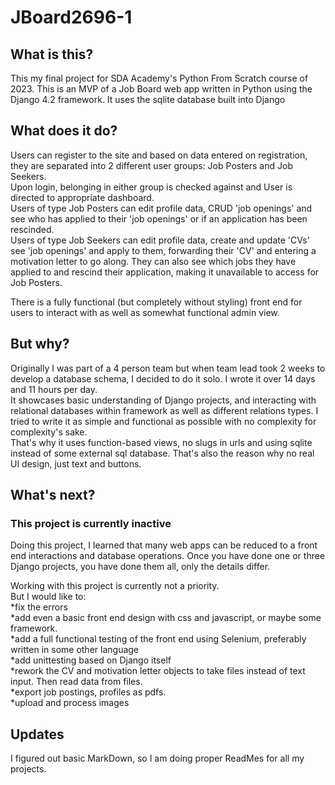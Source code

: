 # JBoard2696-1

## What is this?
This my final project for SDA Academy's Python From Scratch course of 2023.
This is an MVP of a Job Board web app written in Python using the Django 4.2 framework.
It uses the sqlite database built into Django

## What does it do?
Users can register to the site and based on data entered on registration, they are separated
into 2 different user groups: Job Posters and Job Seekers.  
Upon login, belonging in either group is checked against and User is directed to appropriate dashboard.  
Users of type Job Posters can edit profile data, CRUD 'job openings' and see who has applied to
their 'job openings' or if an application has been rescinded.  
Users of type Job Seekers can edit profile data, create and update 'CVs' see 'job openings' and apply to them, forwarding their 'CV' and entering a motivation letter to go along. They can also see which jobs they have applied to and rescind their application, making it unavailable to access for Job Posters. 

There is a fully functional (but completely without styling) front end for users to interact with as well as somewhat functional admin view.

## But why?
Originally I was part of a 4 person team but when team lead took 2 weeks to develop a database schema, I decided to do it solo. I wrote it over 14 days and 11 hours per day.  
It showcases basic understanding of Django projects, and interacting with relational databases within framework as well as different relations types. I tried to write it as simple and functional as possible with no complexity for complexity's sake.  
That's why it uses function-based views, no slugs in urls and using sqlite instead of some external sql database. That's also the reason why no real UI design, just text and buttons.

## What's next?
### This project is currently inactive
Doing this project, I learned that many web apps can be reduced to a front end interactions and database operations. Once you have done one or three Django projects, you have done them all, only the details differ.

Working  with this project is currently not a priority.  
But I would like to:  
*fix the errors  
*add even a basic front end design with css and javascript, or maybe some framework.  
*add a full functional testing of the front end using Selenium, preferably written in some other language  
*add unittesting based on Django itself  
*rework the CV and motivation letter objects to take files instead of text input. Then read data from files.  
*export job postings, profiles as pdfs.  
*upload and process images  

## Updates
I figured out basic MarkDown, so I am doing proper ReadMes for all my projects.
